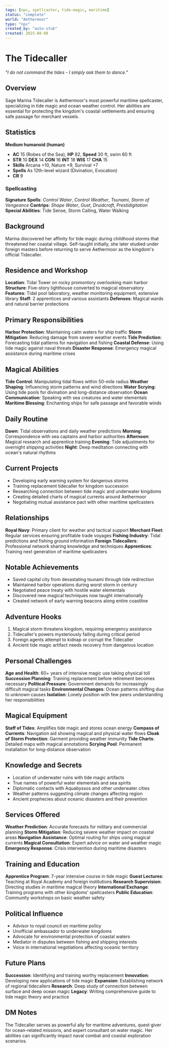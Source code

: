 ```yaml
---
tags: [npc, spellcaster, tide-magic, maritime]
status: "complete"
world: "Aethermoor"
type: "npc"
created_by: "auto-stub"
created: 2025-08-08
---
```


# The Tidecaller

*"I do not command the tides - I simply ask them to dance."*

## Overview
Sage Marina Tidecaller is Aethermoor's most powerful maritime spellcaster, specializing in tide magic and ocean weather control. Her abilities are essential for protecting the kingdom's coastal settlements and ensuring safe passage for merchant vessels.

## Statistics
**Medium humanoid (human)**
- **AC** 15 (Robes of the Sea), **HP** 82, **Speed** 30 ft, swim 60 ft
- **STR** 10 **DEX** 14 **CON** 16 **INT** 18 **WIS** 17 **CHA** 15
- **Skills** Arcana +10, Nature +9, Survival +7
- **Spells** As 12th-level wizard (Divination, Evocation)
- **CR** 9

### Spellcasting
**Signature Spells**: *Control Water*, *Control Weather*, *Tsunami*, *Storm of Vengeance*
**Cantrips**: *Shape Water*, *Gust*, *Druidcraft*, *Prestidigitation*
**Special Abilities**: Tide Sense, Storm Calling, Water Walking

## Background
Marina discovered her affinity for tide magic during childhood storms that threatened her coastal village. Self-taught initially, she later studied under foreign masters before returning to serve Aethermoor as the kingdom's official Tidecaller.

## Residence and Workshop
**Location**: Tidal Tower on rocky promontory overlooking main harbor
**Structure**: Five-story lighthouse converted to magical observatory
**Features**: Tidal pool laboratory, weather monitoring equipment, extensive library
**Staff**: 2 apprentices and various assistants
**Defenses**: Magical wards and natural barrier protections

## Primary Responsibilities
**Harbor Protection**: Maintaining calm waters for ship traffic
**Storm Mitigation**: Reducing damage from severe weather events
**Tide Prediction**: Forecasting tidal patterns for navigation and fishing
**Coastal Defense**: Using tide magic against naval threats
**Disaster Response**: Emergency magical assistance during maritime crises

## Magical Abilities
**Tide Control**: Manipulating tidal flows within 50-mile radius
**Weather Shaping**: Influencing storm patterns and wind directions
**Water Scrying**: Using tide pools for divination and long-distance observation
**Ocean Communication**: Speaking with sea creatures and water elementals
**Maritime Blessing**: Enchanting ships for safe passage and favorable winds

## Daily Routine
**Dawn**: Tidal observations and daily weather predictions
**Morning**: Correspondence with sea captains and harbor authorities
**Afternoon**: Magical research and apprentice training
**Evening**: Tide adjustments for overnight shipping activities
**Night**: Deep meditation connecting with ocean's natural rhythms

## Current Projects
- Developing early warning system for dangerous storms
 - Training replacement tidecaller for kingdom succession
- Researching connection between tide magic and underwater kingdoms
- Creating detailed charts of magical currents around Aethermoor
- Negotiating mutual assistance pact with other maritime spellcasters

## Relationships
**Royal Navy**: Primary client for weather and tactical support
**Merchant Fleet**: Regular services ensuring profitable trade voyages
**Fishing Industry**: Tidal predictions and fishing ground information
**Foreign Tidecallers**: Professional network sharing knowledge and techniques
**Apprentices**: Training next generation of maritime spellcasters

## Notable Achievements
- Saved capital city from devastating tsunami through tide redirection
 - Maintained harbor operations during worst storm in century
- Negotiated peace treaty with hostile water elementals
- Discovered new magical techniques now taught internationally
- Created network of early warning beacons along entire coastline

## Adventure Hooks
1. Magical storm threatens kingdom, requiring emergency assistance
2. Tidecaller's powers mysteriously failing during critical period
3. Foreign agents attempt to kidnap or corrupt the Tidecaller
4. Ancient tide magic artifact needs recovery from dangerous location

## Personal Challenges
**Age and Health**: 60+ years of intensive magic use taking physical toll
**Succession Planning**: Training replacement before retirement becomes necessary
**Political Pressure**: Government demands for increasingly difficult magical tasks
**Environmental Changes**: Ocean patterns shifting due to unknown causes
**Isolation**: Lonely position with few peers understanding her responsibilities

## Magical Equipment
**Staff of Tides**: Amplifies tide magic and stores ocean energy
**Compass of Currents**: Navigation aid showing magical and physical water flows
**Cloak of Storm Protection**: Garment providing weather immunity
**Tide Charts**: Detailed maps with magical annotations
**Scrying Pool**: Permanent installation for long-distance observation

## Knowledge and Secrets
- Location of underwater ruins with tide magic artifacts
 - True names of powerful water elementals and sea spirits
- Diplomatic contacts with Aquabyssos and other underwater cities
- Weather patterns suggesting climate changes affecting region
- Ancient prophecies about oceanic disasters and their prevention

## Services Offered
**Weather Prediction**: Accurate forecasts for military and commercial planning
**Storm Mitigation**: Reducing severe weather impact on coastal areas
**Navigation Assistance**: Optimal routing for ships using magical currents
**Magical Consultation**: Expert advice on water and weather magic
**Emergency Response**: Crisis intervention during maritime disasters

## Training and Education
**Apprentice Program**: 7-year intensive course in tide magic
**Guest Lectures**: Teaching at Royal Academy and foreign institutions
**Research Supervision**: Directing studies in maritime magical theory
**International Exchange**: Training programs with other kingdoms' spellcasters
**Public Education**: Community workshops on basic weather safety

## Political Influence
- Advisor to royal council on maritime policy
 - Unofficial ambassador to underwater kingdoms
- Advocate for environmental protection of coastal waters
- Mediator in disputes between fishing and shipping interests
- Voice in international negotiations affecting oceanic territory

## Future Plans
**Succession**: Identifying and training worthy replacement
**Innovation**: Developing new applications of tide magic
**Expansion**: Establishing network of regional tidecallers
**Research**: Deep study of connection between surface and deep ocean magic
**Legacy**: Writing comprehensive guide to tide magic theory and practice

## DM Notes
The Tidecaller serves as powerful ally for maritime adventures, quest giver for ocean-related missions, and expert consultant on water magic. Her abilities can significantly impact naval combat and coastal exploration scenarios.

